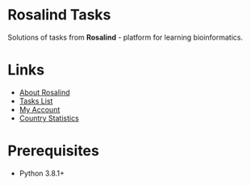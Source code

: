# Rosalind Tasks
Solutions of tasks from **Rosalind** - platform for learning bioinformatics.

# Links
* [About Rosalind](http://rosalind.info/about/)
* [Tasks List](http://rosalind.info/problems/list-view)
* [My Account](http://rosalind.info/users/mihail.ruskevich)
* [Country Statistics](http://rosalind.info/statistics/countries/lv)

# Prerequisites
* Python 3.8.1+